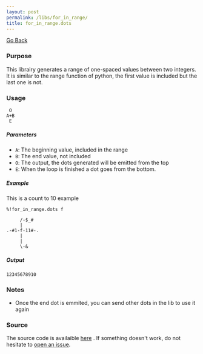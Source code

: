 ```yaml
---
layout: post
permalink: /libs/for_in_range/
title: for_in_range.dots
---
```


[Go Back](../)

### Purpose
This librairy generates a range of one-spaced values between two integers. It is similar to the range function of python, the first value is included but the last one is not.

### Usage

     O
    A+B
     E

##### Parameters
- `A`: The beginning value, included in the range
- `B`: The end value, not included
- `O`: The output, the dots generated will be emitted from the top
- `E`: When the loop is finished a dot goes from the bottom.

##### Example

This is a count to 10 example

    %!for_in_range.dots f

         /-$_#
         |
    .-#1-f-11#-.
         |
         |
         \-&

##### Output

    12345678910

### Notes
- Once the end dot is emmited, you can send other dots in the lib to use it again

### Source
The source code is availaible [here](https://github.com/aaronjanse/asciidots/blob/master/dots/libs/for_in_range.dots)
. If something doesn't work, do not hesitate to [open an issue](https://github.com/aaronjanse/asciidots/issues/new?title=Bug%20in%20for_in_range%20library:%20).

